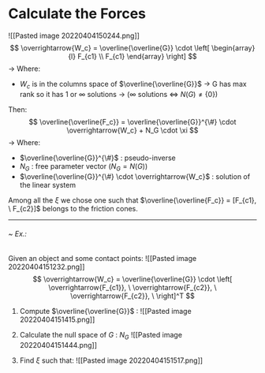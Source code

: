 # Calculate the Forces
![[Pasted image 20220404150244.png]]
$$
\overrightarrow{W_c} = 
\overline{\overline{G}} \cdot
\left[
\begin{array}{l}
F_{c1}
\\
F_{c1}
\end{array}
\right]
$$
-> Where:
- $W_c$ is in the columns space of  $\overline{\overline{G}}$
	-> G has max rank so it has $1$ or $\infty$ solutions
	-> ($\infty$ solutions $\Leftrightarrow$ $N(G) \neq \{0\}$)

Then:
$$
\overline{\overline{F_c}} =
\overline{\overline{G}}^{\#} \cdot
\overrightarrow{W_c} +
N_G \cdot \xi
$$
-> Where:
- $\overline{\overline{G}}^{\#}$ : pseudo-inverse
- $N_G$ : free parameter vector ($N_G = N(G)$)
- $\overline{\overline{G}}^{\#} \cdot \overrightarrow{W_c}$ : solution of the linear system

Among all the $\xi$ we chose one such that $\overline{\overline{F_c}} = [F_{c1}, \ F_{c2}]$ belongs to the friction cones.

---
###### ~ Ex.:
Given an object and some contact points:
![[Pasted image 20220404151232.png]]
$$
\overrightarrow{W_c} = 
\overline{\overline{G}} \cdot
\left[
\overrightarrow{F_{c1}}, \
\overrightarrow{F_{c2}}, \
\overrightarrow{F_{c2}}, \
\right]^T
$$
1. Compute $\overline{\overline{G}}$ :
![[Pasted image 20220404151415.png]]

2. Calculate the null space of $G$ : $N_G$
![[Pasted image 20220404151444.png]]

3. Find $\xi$ such that:
![[Pasted image 20220404151517.png]]
